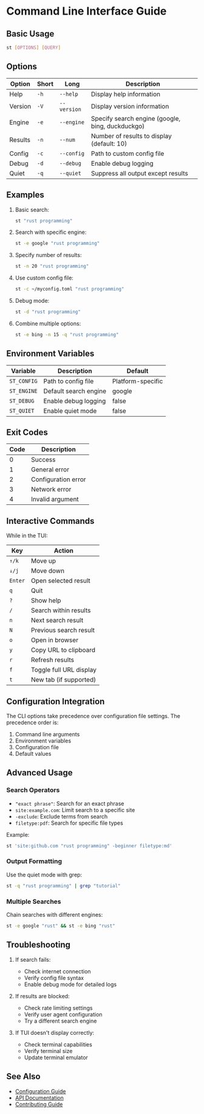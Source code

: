 # Command Line Interface Guide

## Basic Usage

```bash
st [OPTIONS] [QUERY]
```

## Options

| Option | Short | Long | Description |
|--------|-------|------|-------------|
| Help | `-h` | `--help` | Display help information |
| Version | `-V` | `--version` | Display version information |
| Engine | `-e` | `--engine` | Specify search engine (google, bing, duckduckgo) |
| Results | `-n` | `--num` | Number of results to display (default: 10) |
| Config | `-c` | `--config` | Path to custom config file |
| Debug | `-d` | `--debug` | Enable debug logging |
| Quiet | `-q` | `--quiet` | Suppress all output except results |

## Examples

1. Basic search:
   ```bash
   st "rust programming"
   ```

2. Search with specific engine:
   ```bash
   st -e google "rust programming"
   ```

3. Specify number of results:
   ```bash
   st -n 20 "rust programming"
   ```

4. Use custom config file:
   ```bash
   st -c ~/myconfig.toml "rust programming"
   ```

5. Debug mode:
   ```bash
   st -d "rust programming"
   ```

6. Combine multiple options:
   ```bash
   st -e bing -n 15 -q "rust programming"
   ```

## Environment Variables

| Variable | Description | Default |
|----------|-------------|---------|
| `ST_CONFIG` | Path to config file | Platform-specific |
| `ST_ENGINE` | Default search engine | google |
| `ST_DEBUG` | Enable debug logging | false |
| `ST_QUIET` | Enable quiet mode | false |

## Exit Codes

| Code | Description |
|------|-------------|
| 0 | Success |
| 1 | General error |
| 2 | Configuration error |
| 3 | Network error |
| 4 | Invalid argument |

## Interactive Commands

While in the TUI:

| Key | Action |
|-----|--------|
| `↑/k` | Move up |
| `↓/j` | Move down |
| `Enter` | Open selected result |
| `q` | Quit |
| `?` | Show help |
| `/` | Search within results |
| `n` | Next search result |
| `N` | Previous search result |
| `o` | Open in browser |
| `y` | Copy URL to clipboard |
| `r` | Refresh results |
| `f` | Toggle full URL display |
| `t` | New tab (if supported) |

## Configuration Integration

The CLI options take precedence over configuration file settings. The precedence order is:

1. Command line arguments
2. Environment variables
3. Configuration file
4. Default values

## Advanced Usage

### Search Operators

- `"exact phrase"`: Search for an exact phrase
- `site:example.com`: Limit search to a specific site
- `-exclude`: Exclude terms from search
- `filetype:pdf`: Search for specific file types

Example:
```bash
st 'site:github.com "rust programming" -beginner filetype:md'
```

### Output Formatting

Use the quiet mode with grep:
```bash
st -q "rust programming" | grep "tutorial"
```

### Multiple Searches

Chain searches with different engines:
```bash
st -e google "rust" && st -e bing "rust"
```

## Troubleshooting

1. If search fails:
   - Check internet connection
   - Verify config file syntax
   - Enable debug mode for detailed logs

2. If results are blocked:
   - Check rate limiting settings
   - Verify user agent configuration
   - Try a different search engine

3. If TUI doesn't display correctly:
   - Check terminal capabilities
   - Verify terminal size
   - Update terminal emulator

## See Also

- [Configuration Guide](CONFIG.md)
- [API Documentation](API.md)
- [Contributing Guide](../CONTRIBUTING.md)
